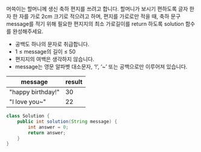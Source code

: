 머쓱이는 할머니께 생신 축하 편지를 쓰려고 합니다. 할머니가 보시기 편하도록 글자 한 자 한 자를 가로 2cm 크기로 적으려고 하며, 편지를 가로로만 적을 때, 
축하 문구 message를 적기 위해 필요한 편지지의 최소 가로길이를 return 하도록 solution 함수를 완성해주세요.

* 공백도 하나의 문자로 취급합니다.
* 1 ≤ message의 길이 ≤ 50
* 편지지의 여백은 생각하지 않습니다.
* message는 영문 알파벳 대소문자, ‘!’, ‘~’ 또는 공백으로만 이루어져 있습니다.

message | result
--- | ---
"happy birthday!" | 30
"I love you~"	| 22

```java
class Solution {
    public int solution(String message) {
        int answer = 0;
        return answer;
    }
}
```

